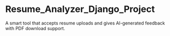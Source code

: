 # Resume_Analyzer_Django_Project
A smart tool that accepts resume uploads and gives AI-generated feedback with PDF download support.
